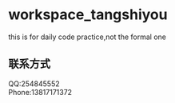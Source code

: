 # workspace_tangshiyou
this is for daily code practice,not the formal one

## 联系方式
QQ:254845552  
Phone:13817171372
